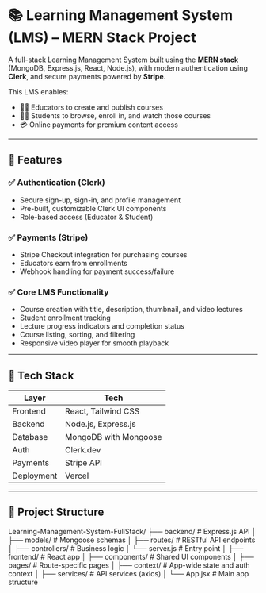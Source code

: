 # 📚 Learning Management System (LMS) – MERN Stack Project

A full-stack Learning Management System built using the **MERN stack** (MongoDB, Express.js, React, Node.js), with modern authentication using **Clerk**, and secure payments powered by **Stripe**.

This LMS enables:
- 👨‍🏫 Educators to create and publish courses
- 👨‍🎓 Students to browse, enroll in, and watch those courses
- 💳 Online payments for premium content access

---

## 🚀 Features

### ✅ Authentication (Clerk)
- Secure sign-up, sign-in, and profile management
- Pre-built, customizable Clerk UI components
- Role-based access (Educator & Student)

### ✅ Payments (Stripe)
- Stripe Checkout integration for purchasing courses
- Educators earn from enrollments
- Webhook handling for payment success/failure

### ✅ Core LMS Functionality
- Course creation with title, description, thumbnail, and video lectures
- Student enrollment tracking
- Lecture progress indicators and completion status
- Course listing, sorting, and filtering
- Responsive video player for smooth playback

---

## 🧩 Tech Stack

| Layer       | Tech                          |
|-------------|-------------------------------|
| Frontend    | React, Tailwind CSS           |
| Backend     | Node.js, Express.js           |
| Database    | MongoDB with Mongoose         |
| Auth        | Clerk.dev                     |
| Payments    | Stripe API                    |
| Deployment  | Vercel                        |

---

## 📂 Project Structure

Learning-Management-System-FullStack/
├── backend/ # Express.js API
│ ├── models/ # Mongoose schemas
│ ├── routes/ # RESTful API endpoints
│ ├── controllers/ # Business logic
│ └── server.js # Entry point
│
├── frontend/ # React app
│ ├── components/ # Shared UI components
│ ├── pages/ # Route-specific pages
│ ├── context/ # App-wide state and auth context
│ ├── services/ # API services (axios)
│ └── App.jsx # Main app structure
